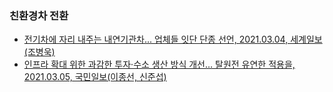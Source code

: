 ### 친환경차 전환
- [전기차에 자리 내주는 내연기관차... 업체들 잇단 단종 선언, 2021.03.04, 세계일보(조병욱)](https://news.naver.com/main/read.nhn?mode=LPOD&mid=sec&oid=022&aid=0003558122)  
- [인프라 확대 위한 과감한 투자·수소 생산 방식 개선… 탈원전 유연한 적용을, 2021.03.05, 국민일보(이종선, 신준섭)](https://news.naver.com/main/read.nhn?mode=LPOD&mid=sec&oid=005&aid=0001417280)  
